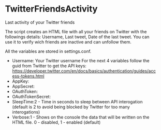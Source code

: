 # TwitterFriendsActivity
Last activity of your Twitter friends

The script creates an HTML file with all your friends on Twitter with the followings details: Username, Last tweet, Date of the last tweet.
You can use it to verify wich friends are inactive and can unfollow them.

All the variables are stored in settings.conf.
- Username: Your Twitter username
For the next 4 variables follow the guid from Twitter to get the API keys: https://developer.twitter.com/en/docs/basics/authentication/guides/access-tokens.html
- AppKey:
- AppSecret:
- OAuthToken:
- OAuthTokenSecret:
- SleepTime:2 - Time in seconds to sleep between API interogation (default is 2 to avoid being blocked by Twitter for too many interogations)
- Verbose:1 - Shows on the console the data that will be written on the HTML file. 0 - disabled, 1 - enabled (default)

